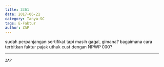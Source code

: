 ```yaml
---
title: 3361
date: 2017-06-21
category: Tanya-SC
tags: E-Faktur
author: ZAP
---
```


sudah perpanjangan sertifikat tapi masih gagal, gimana? bagaimana cara terbitkan faktur pajak uthuk cust dengan NPWP 000?

---



`ZAP`
